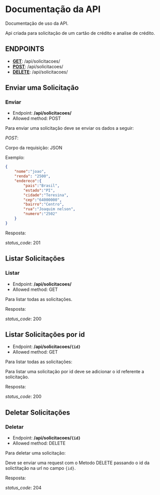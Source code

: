 # Documentação da API

Documentação de uso da API.

Api criada para solicitação de um cartão de crédito e analise de crédito.

## ENDPOINTS

- [**GET**](#Listar): /api/solicitacoes/
- [**POST**](#Enviar): /api/solicitacoes/
- [**DELETE**](#Deletar): /api/solicitacoes/


## Enviar uma Solicitação

### Enviar

- Endpoint: **/api/solicitacoes/**
- Allowed method: POST

Para enviar uma solicitação deve se enviar os dados a seguir:

*POST*:

Corpo da requisição: JSON

Exemplo:

```JSON
{
	"nome":"joao",
	"renda": "2500",
	"endereco":{
		"pais":"Brasil",
		"estado":"PI",
		"cidade":"Teresina",
		"cep":"64000000",
		"bairro":"Centro",
		"rua":"Joaquim nelson",
		"numero":"2502"
	}
}
```

Resposta:

*status_code*: 201

## Listar Solicitações

### Listar

- Endpoint: **/api/solicitacoes/**
- Allowed method: GET

Para listar todas as solicitações.

Resposta:

*status_code*: 200

## Listar Solicitações por id

- Endpoint: **/api/solicitacoes/`{id}`**
- Allowed method: GET

Para listar todas as solicitações:

Para listar uma solicitação por id deve se adicionar o id referente a solicitação.

Resposta:

*status_code*: 200

## Deletar Solicitações

### Deletar

- Endpoint: **/api/solicitacoes/`{id}`**
- Allowed method: DELETE

Para deletar uma solicitação:

Deve se enviar uma request com o Metodo DELETE passando o id da solictitação na url no campo `{id}`.

Resposta:

*status_code*: 204